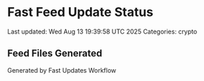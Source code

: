 # Fast Feed Update Status
Last updated: Wed Aug 13 19:39:58 UTC 2025
Categories: crypto

## Feed Files Generated

Generated by Fast Updates Workflow
